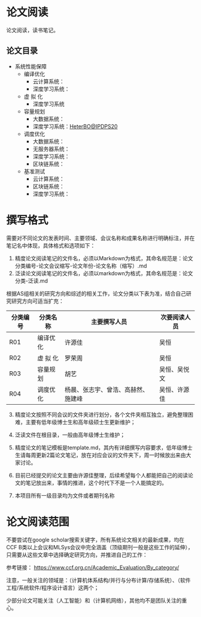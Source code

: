 # 论文阅读

论文阅读，读书笔记。

## 论文目录

- 系统性能保障
  - 编译优化
    - 云计算系统：
    - 深度学习系统：
  - 虚 拟 化
    - 深度学习系统
  - 容量规划
    - 大数据系统：
    - 深度学习系统：[HeterBO@IPDPS20](IPDPS/R06-IPDPS-2020-HeterBO.md)
  - 调度优化
    - 大数据系统：
    - 无服务器系统：
    - 深度学习系统：
    - 区块链系统：
  - 基准测试
    - 云计算系统：
    - 区块链系统：
    - 深度学习系统：
    

# 撰写格式

需要对不同论文的发表时间、主要领域、会议名称和成果名称进行明确标注，并在笔记名中体现，具体格式和选项如下：

1. 精度论文阅读笔记的文件名，必须以Markdown为格式，其命名规范是：论文分类编号-论文会议缩写-论文年份-论文名称（缩写）.md
2. 泛读论文阅读笔记的文件名，必须以markdown为格式，其命名规范是：论文分类-泛读.md

根据AS组相关的研究方向和综述的相关工作，论文分类以下表为准，结合自己研究研究方向可适当扩充：

|  分类编号   |  分类名称   | 主要撰写人员  | 次要阅读人员  |
|  ----   |  ----  | ----  |----  |
|  R01   | 编译优化  | 许源佳 | 吴恒 |
|  R02   | 虚 拟 化  | 罗荣周 | 吴恒 |
|  R03   | 容量规划  | 胡艺 | 吴恒、吴悦文 |
|  R04   | 调度优化  | 杨晨、张志宇、曾浩、高赫然、施建峰 | 吴恒、许源佳 |

3. 精度论文按照不同会议的文件夹进行划分，各个文件夹相互独立，避免整理困难，主要有低年级博士生和高年级硕士生更新维护；
4. 泛读文件在根目录，一般由高年级博士生维护；

5. 精度论文的笔记模板是template.md，其内有详细撰写内容要求，低年级博士生请每周更新2篇论文笔记，放在对应会议的文件夹下，周一时候放出来由大家讨论。
6. 目前已经提交的论文主要由许源佳整理，后续希望每个人都能把自己的阅读论文的笔记放出来，事情的推进，这个时代下不是一个人能搞定的。
7. 本项目所有一级目录均为文件或者期刊名称

# 论文阅读范围

不要尝试在google scholar搜索关键字，所有系统论文相关的最新成果，均在CCF B类以上会议和MLSys会议中完全涵盖（顶级期刊一般是这些工作的延伸），只需要从这些文章中选择确定研究方向，并推进自己的工作：

参考链接： https://www.ccf.org.cn/Academic_Evaluation/By_category/

注意，一般关注的领域是：（计算机体系结构/并行与分布计算/存储系统）、（软件工程/系统软件/程序设计语言）这两个；

少部分论文可能关注（人工智能）和（计算机网络），其他均不是团队关注的重心。

